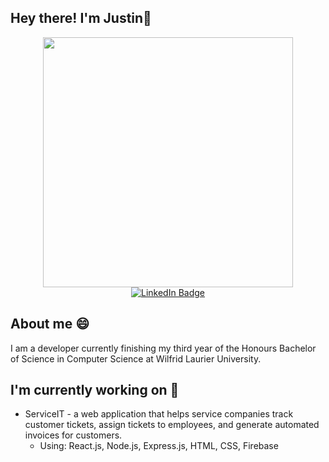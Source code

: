 ## Hey there! I'm Justin👋

<div id="header" align="center">
  <img src="https://media.giphy.com/media/Ws6T5PN7wHv3cY8xy8/giphy.gif" width="400"/>
</div>
<div id="badges" align="center">
  <a href="https://www.linkedin.com/in/justin-medeiros-016a38223/">
    <img src="https://img.shields.io/badge/LinkedIn-blue?style=for-the-badge&logo=linkedin&logoColor=white" alt="LinkedIn Badge"/>
  </a>
</div>

## About me 😄
I am a developer currently finishing my third year of the Honours Bachelor of Science in Computer Science at Wilfrid Laurier University.

## I'm currently working on 🔭
* ServiceIT - a web application that helps service companies track customer tickets, assign tickets to employees, and generate automated invoices for customers.
  * Using: React.js, Node.js, Express.js, HTML, CSS, Firebase

<!--
**jmedeiros11/jmedeiros11** is a ✨ _special_ ✨ repository because its `README.md` (this file) appears on your GitHub profile.

Here are some ideas to get you started:

- 🔭 I’m currently working on stuff
- 🌱 I’m currently learning ...
- 👯 I’m looking to collaborate on ...
- 🤔 I’m looking for help with ...
- 💬 Ask me about ...
- 📫 How to reach me: ...
- 😄 Pronouns: ...
- ⚡ Fun fact: ...
-->
